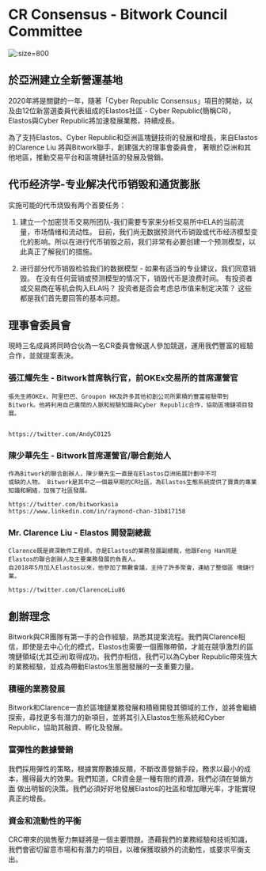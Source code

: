 
# CR Consensus - Bitwork Council Committee

![](https://d1717iy6bbpwr8.cloudfront.net/assets/img/cr-regions/council-committee.jpg ':size=800')


## 於亞洲建立全新營運基地

2020年將是關鍵的一年，隨著「Cyber Republic Consensus」項目的開始，以及由12位新當選委員代表組成的Elastos社區 - Cyber Republic(簡稱CR)，
Elastos與Cyber Republic將加速發展業務，持續成長。

為了支持Elastos、Cyber Republic和亞洲區塊鏈技術的發展和增長，來自Elastos的Clarence Liu 將與Bitwork聯手，創建强大的理事會委員會，
著眼於亞洲和其他地區，推動交易平台和區塊鏈社區的發展及營銷。

## 代币经济学-专业解决代币销毁和通货膨胀

实施可能的代币烧毁有两个首要任务：

1. 建立一个加密货币交易所团队-我们需要专家来分析交易所中ELA的当前流量，市场情绪和流动性。 目前，我们尚无数据预测代币销毁或代币经济模型变化的影响。所以在进行代币销毁之前，我们非常有必要创建一个预测模型，以此真正了解我们的措施。

2. 进行部分代币销毁检验我们的数据模型 - 如果有适当的专业建议，我们同意销毁。 在没有任何营销或预测模型的情况下，销毁代币是浪费时间。 有投资者或交易商在等机会购入ELA吗？ 投资者是否会考虑总市值来制定决策？ 这些都是我们首先要回答的基本问题。

## 理事會委員會

現時三名成員將同時合伙為一名CR委員會候選人參加競選，運用我們豐富的經驗合作，並就提案表決。

### 張江耀先生 - Bitwork首席執行官，前OKEx交易所的首席運營官

    張先生將OKEx、阿里巴巴、Groupon HK及許多其他初創公司所累積的豐富經驗帶到Bitwork。他將利用自己廣闊的人脈和經驗知識與Cyber Republic合作，協助區塊鏈項目發展。


    https://twitter.com/AndyC0125

### 陳少華先生 - Bitwork首席運營官/聯合創始人

    作為Bitwork的聯合創辦人，陳少華先生一直是在Elastos亞洲拓展計劃中不可
    或缺的人物。 Bitwork是其中之一個最早期的CR社區，為Elastos生態系統提供了寶貴的專業知識和網絡，加强了社區發展。

    https://twitter.com/bitworkasia
    https://www.linkedin.com/in/raymond-chan-31b817158

### Mr. Clarence Liu - Elastos 開發副總裁

    Clarence既是資深軟件工程師，亦是Elastos的業務發展副總裁，他跟Feng Han同是 Elastos的聯合創辦人及主要業務發展的負責人。
    自2018年5月加入Elastos以來，他參加了無數會議，主持了許多聚會，連結了整個區 塊鏈行業。

    https://twitter.com/ClarenceLiu86


## 創辦理念

Bitwork與CR團隊有第一手的合作經驗，熟悉其提案流程。我們與Clarence相信，即使是去中心化的模式，Elastos也需要一個團隊帶領，才能在競爭激烈的區
塊鏈領域(尤其亞洲)取得成功。我們亦相信，我們可以為Cyber Republic帶來強大的業務經驗，並成為帶動Elastos生態圈發展的一支重要力量。

### 積極的業務發展

Bitwork和Clarence一直於區塊鏈業務發展和積極開發其領域的工作，並將會繼續探索，尋找更多有潛力的新項目，並將其引入Elastos生態系統和Cyber
Republic，協助其融資、孵化及發展。

### 富彈性的數據營銷

我們採用彈性的策略，根據實際數據反饋，不斷改善營銷手段，務求以最小的成本，獲得最大的效果。我們知道，CR資金是一種有限的資源，我們必須在營銷方面
做出明智的決策。我們必須好好地發展Elastos的社區和增加曝光率，才能實現真正的增長。

### 資金和流動性的平衡

CRC帶來的拋售壓力無疑將是一個主要問題。憑藉我們的業務經驗和技術知識，我們會密切留意市場和有潛力的項目，以確保獲取額外的流動性，或要求平衡支出。
